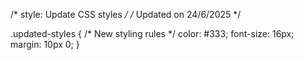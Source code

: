 /* style: Update CSS styles */
/* Updated on 24/6/2025 */

.updated-styles {
  /* New styling rules */
  color: #333;
  font-size: 16px;
  margin: 10px 0;
}